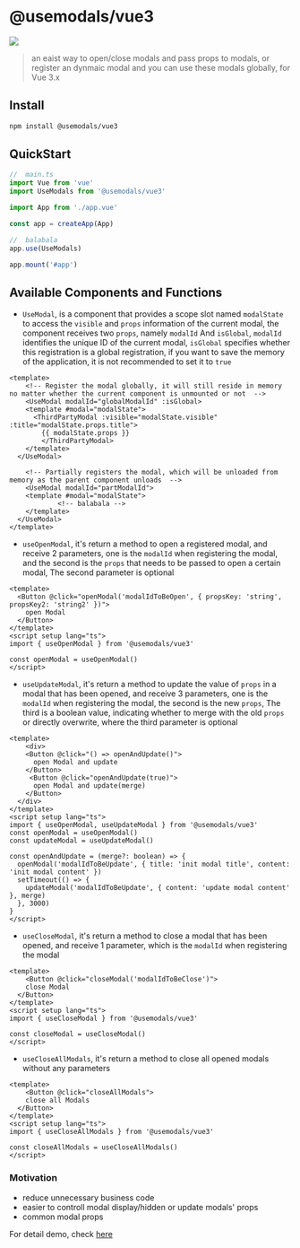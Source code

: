 # @usemodals/vue3

![](https://i.328888.xyz/2023/05/08/i1dV1H.png)

> an eaist way to open/close modals and pass props to modals, or register an dynmaic modal and you can use these modals globally, for Vue 3.x

## Install

```bash
npm install @usemodals/vue3
```

## QuickStart

```typescript
//	main.ts
import Vue from 'vue'
import UseModals from '@usemodals/vue3'

import App from './app.vue'

const app = createApp(App)

//	balabala
app.use(UseModals)

app.mount('#app')
```

## Available Components and Functions

- `UseModal`, is a component that provides a scope slot named `modalState` to access the `visible` and `props` information of the current modal, the component receives two `props`, namely `modalId` And `isGlobal`, `modalId` identifies the unique ID of the current modal, `isGlobal` specifies whether this registration is a global registration, if you want to save the memory of the application, it is not recommended to set it to `true`

```vue
<template>
	<!-- Register the modal globally, it will still reside in memory no matter whether the current component is unmounted or not  -->
	<UseModal modalId="globalModalId" :isGlobal>
  	<template #modal="modalState">
      <ThirdPartyModal :visible="modalState.visible" :title="modalState.props.title">
        {{ modalState.props }}
  		</ThirdPartyModal>
    </template>
  </UseModal>

	<!-- Partially registers the modal, which will be unloaded from memory as the parent component unloads  -->
	<UseModal modalId="partModalId">
  	<template #modal="modalState">
			<!-- balabala -->
    </template>
  </UseModal>
</template>
```

- `useOpenModal`, it's return a method to open a registered modal, and receive 2 parameters, one is the `modalId` when registering the modal, and the second is the `props` that needs to be passed to open a certain modal, The second parameter is optional

```vue
<template>
  <Button @click="openModal('modalIdToBeOpen', { propsKey: 'string', propsKey2: 'string2' })">
    open Modal
  </Button>
</template>
<script setup lang="ts">
import { useOpenModal } from '@usemodals/vue3'

const openModal = useOpenModal()
</script>
```

- `useUpdateModal`, it's return a method to update the value of `props` in a modal that has been opened, and receive 3 parameters, one is the `modalId` when registering the modal, the second is the new `props`, The third is a boolean value, indicating whether to merge with the old `props` or directly overwrite, where the third parameter is optional

```vue
<template>
	<div>    
    <Button @click="() => openAndUpdate()">
      open Modal and update
    </Button>
     <Button @click="openAndUpdate(true)">
      open Modal and update(merge)
    </Button>
  </div>
</template>
<script setup lang="ts">
import { useOpenModal, useUpdateModal } from '@usemodals/vue3'
const openModal = useOpenModal()
const updateModal = useUpdateModal()

const openAndUpdate = (merge?: boolean) => {
  openModal('modalIdToBeUpdate', { title: 'init modal title', content: 'init modal content' })
  setTimeout(() => {
    updateModal('modalIdToBeUpdate', { content: 'update modal content' }, merge)
  }, 3000)
}
</script>
```

- `useCloseModal`, it's return a method to close a modal that has been opened, and receive 1 parameter, which is the `modalId` when registering the modal

```vue
<template>
	<Button @click="closeModal('modalIdToBeClose')">
    close Modal
  </Button>
</template>
<script setup lang="ts">
import { useCloseModal } from '@usemodals/vue3'

const closeModal = useCloseModal()
</script>
```

- `useCloseAllModals`, it's return a method to close all opened modals without any parameters

```vue
<template>
	<Button @click="closeAllModals">
    close all Modals
  </Button>
</template>
<script setup lang="ts">
import { useCloseAllModals } from '@usemodals/vue3'

const closeAllModals = useCloseAllModals()
</script>
```

### Motivation

- reduce unnecessary business code
- easier to controll modal display/hidden or update modals' props
- common modal props

For detail demo, check [here](https://github.com/rwson/use-modal/tree/main/examples/vue3)

